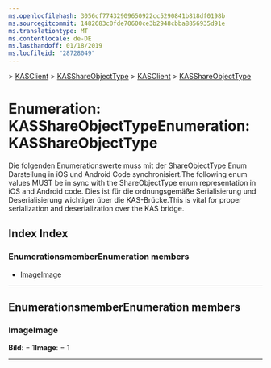 ```yaml
---
ms.openlocfilehash: 3056cf77432909650922cc5290841b818df0198b
ms.sourcegitcommit: 1482683c0fde70600ce3b2948cbba8856935d91e
ms.translationtype: MT
ms.contentlocale: de-DE
ms.lasthandoff: 01/18/2019
ms.locfileid: "28728049"
---
```

<span data-ttu-id="ed6f2-101">[](../README.md) > [KASClient](../modules/kasclient.md) > [KASShareObjectType](../enums/kasclient.kasshareobjecttype.md)</span><span class="sxs-lookup"><span data-stu-id="ed6f2-101">[](../README.md) > [KASClient](../modules/kasclient.md) > [KASShareObjectType](../enums/kasclient.kasshareobjecttype.md)</span></span>

# <a name="enumeration-kasshareobjecttype"></a><span data-ttu-id="ed6f2-102">Enumeration: KASShareObjectType</span><span class="sxs-lookup"><span data-stu-id="ed6f2-102">Enumeration: KASShareObjectType</span></span>

<span data-ttu-id="ed6f2-103">Die folgenden Enumerationswerte muss mit der ShareObjectType Enum Darstellung in iOS und Android Code synchronisiert.</span><span class="sxs-lookup"><span data-stu-id="ed6f2-103">The following enum values MUST be in sync with the ShareObjectType enum representation in iOS and Android code.</span></span> <span data-ttu-id="ed6f2-104">Dies ist für die ordnungsgemäße Serialisierung und Deserialisierung wichtiger über die KAS-Brücke.</span><span class="sxs-lookup"><span data-stu-id="ed6f2-104">This is vital for proper serialization and deserialization over the KAS bridge.</span></span>
## <a name="index"></a><span data-ttu-id="ed6f2-105">Index </span><span class="sxs-lookup"><span data-stu-id="ed6f2-105">Index</span></span>

### <a name="enumeration-members"></a><span data-ttu-id="ed6f2-106">Enumerationsmember</span><span class="sxs-lookup"><span data-stu-id="ed6f2-106">Enumeration members</span></span>

* [<span data-ttu-id="ed6f2-107">Image</span><span class="sxs-lookup"><span data-stu-id="ed6f2-107">Image</span></span>](kasclient.kasshareobjecttype.md#image)

---

## <a name="enumeration-members"></a><span data-ttu-id="ed6f2-108">Enumerationsmember</span><span class="sxs-lookup"><span data-stu-id="ed6f2-108">Enumeration members</span></span>

<a id="image"></a>

###  <a name="image"></a><span data-ttu-id="ed6f2-109">Image</span><span class="sxs-lookup"><span data-stu-id="ed6f2-109">Image</span></span>

<span data-ttu-id="ed6f2-110">**Bild**: = 1</span><span class="sxs-lookup"><span data-stu-id="ed6f2-110">**Image**:  = 1</span></span>

___

